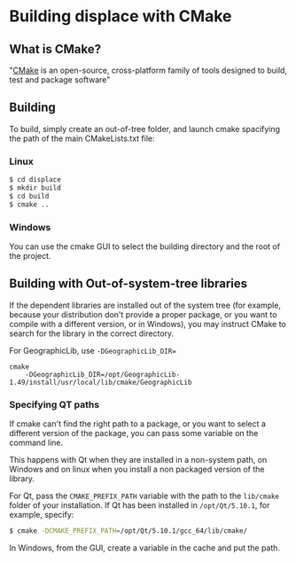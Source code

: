 # Building displace with CMake

## What is CMake?

"[CMake](https://cmake.org) is an open-source, cross-platform family of tools designed to build, test and package software"

## Building

To build, simply create an out-of-tree folder, and launch cmake spacifying the path of the main CMakeLists.txt file:

### Linux

```bash
$ cd displace
$ mkdir build
$ cd build
$ cmake ..
```

### Windows

You can use the cmake GUI to select the building directory and the root of the project.

## Building with Out-of-system-tree libraries

If the dependent libraries are installed out of the system tree (for example, because your distribution don't provide
a proper package, or you want to compile with a different version, or in Windows), you may instruct CMake to search 
for the library in the correct directory.

For GeographicLib, use `-DGeographicLib_DIR=`



```
cmake 
    -DGeographicLib_DIR=/opt/GeographicLib-1.49/install/usr/local/lib/cmake/GeographicLib 
```

### Specifying QT paths

If cmake can't find the right path to a package, or you want to select a different version of the package, you can 
pass some variable on the command line.

This happens with Qt when they are installed in a non-system path, on Windows and on linux when you install a non 
packaged version of the library.

For Qt, pass the `CMAKE_PREFIX_PATH` variable with the path to the `lib/cmake` folder of your installation.
If Qt has been installed in `/opt/Qt/5.10.1`, for example, specify:

```bash
$ cmake -DCMAKE_PREFIX_PATH=/opt/Qt/5.10.1/gcc_64/lib/cmake/
```

In Windows, from the GUI, create a variable in the cache and put the path.

